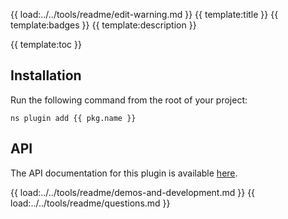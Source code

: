 {{ load:../../tools/readme/edit-warning.md }}
{{ template:title }}
{{ template:badges }}
{{ template:description }}

{{ template:toc }}

## Installation
Run the following command from the root of your project:

`ns plugin add {{ pkg.name }}`

## API

The API documentation for this plugin is available [here](https://nativescript-community.github.io/md5/).


{{ load:../../tools/readme/demos-and-development.md }}
{{ load:../../tools/readme/questions.md }}